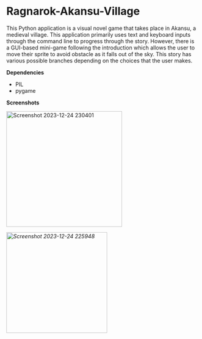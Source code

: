 # Ragnarok-Akansu-Village
This Python application is a visual novel game that takes place in Akansu, a medieval village. This application primarily uses text and keyboard inputs through the command line to progress through the story. However, there is a GUI-based mini-game following the introduction which allows the user to move their sprite to avoid obstacle as it falls out of the sky. This story has various possible branches depending on the choices that the user makes.

**Dependencies**

- PIL
- pygame

**Screenshots**

<img width="303" alt="Screenshot 2023-12-24 230401" src="https://github.com/YathusanK/Ragnarok-Akansu-Village/assets/131774105/38563b6f-913a-4834-bcd4-916309a57583">

*<img width="264" alt="Screenshot 2023-12-24 225948" src="https://github.com/YathusanK/Ragnarok-Akansu-Village/assets/131774105/4a7c8212-e34e-4d88-bc60-1329bd8d4f3d">*
